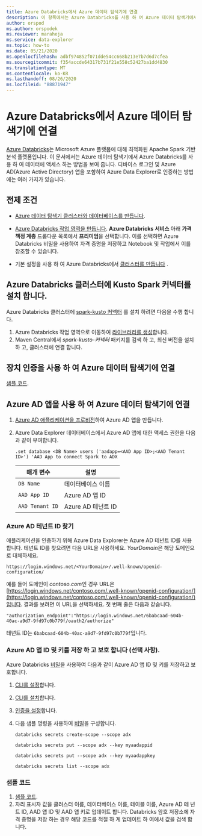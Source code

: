 ```yaml
---
title: Azure Databricks에서 Azure 데이터 탐색기에 연결
description: 이 항목에서는 Azure Databricks를 사용 하 여 Azure 데이터 탐색기에서 데이터에 액세스 하는 방법을 보여 줍니다.
author: orspod
ms.author: orspodek
ms.reviewer: maraheja
ms.service: data-explorer
ms.topic: how-to
ms.date: 05/21/2020
ms.openlocfilehash: adbf974852f071dde54cc668b213e7b7d6d7cfea
ms.sourcegitcommit: f354accde64317b731f21e558c52427ba1dd4830
ms.translationtype: MT
ms.contentlocale: ko-KR
ms.lasthandoff: 08/26/2020
ms.locfileid: "88871947"
---
```

# <a name="connect-to-azure-data-explorer-from-azure-databricks"></a>Azure Databricks에서 Azure 데이터 탐색기에 연결

[Azure Databricks](https://docs.microsoft.com/azure/azure-databricks/what-is-azure-databricks)는 Microsoft Azure 플랫폼에 대해 최적화된 Apache Spark 기반 분석 플랫폼입니다. 이 문서에서는 Azure 데이터 탐색기에서 Azure Databricks를 사용 하 여 데이터에 액세스 하는 방법을 보여 줍니다. 디바이스 로그인 및 Azure AD(Azure Active Directory) 앱을 포함하여 Azure Data Explorer로 인증하는 방법에는 여러 가지가 있습니다.
 
## <a name="prerequisites"></a>전제 조건

- [Azure 데이터 탐색기 클러스터와 데이터베이스를 만듭니다](create-cluster-database-portal.md).
- [Azure Databricks 작업 영역을 만듭니다](/azure/azure-databricks/quickstart-create-databricks-workspace-portal#create-an-azure-databricks-workspace). **Azure Databricks 서비스** 아래 **가격 책정 계층** 드롭다운 목록에서 **프리미엄**을 선택합니다. 이를 선택하면 Azure Databricks 비밀을 사용하여 자격 증명을 저장하고 Notebook 및 작업에서 이를 참조할 수 있습니다.

- 기본 설정을 사용 하 여 Azure Databricks에서 [클러스터를 만듭니다](https://docs.azuredatabricks.net/user-guide/clusters/create.html) .

 ## <a name="install-the-kusto-spark-connector-on-your-azure-databricks-cluster"></a>Azure Databricks 클러스터에 Kusto Spark 커넥터를 설치 합니다.

Azure Databricks 클러스터에 [spark-kusto 커넥터](https://mvnrepository.com/artifact/com.microsoft.azure.kusto/spark-kusto-connector) 를 설치 하려면 다음을 수행 합니다.

1. Azure Databricks 작업 영역으로 이동하여 [라이브러리를 생성](https://docs.azuredatabricks.net/user-guide/libraries.html#create-a-library)합니다.
1. Maven Central에서 *spark-kusto-커넥터* 패키지를 검색 하 고, 최신 버전을 설치 하 고, 클러스터에 연결 합니다. 

## <a name="connect-to-azure-data-explorer-by-using-a-device-authentication"></a>장치 인증을 사용 하 여 Azure 데이터 탐색기에 연결

[샘플 코드](https://github.com/Azure/azure-kusto-spark/blob/master/samples/src/main/python/pyKusto.py).

## <a name="connect-to-azure-data-explorer-by-using-an-azure-ad-app"></a>Azure AD 앱을 사용 하 여 Azure 데이터 탐색기에 연결

1. [Azure AD 애플리케이션을 프로비전](kusto/management/access-control/how-to-provision-aad-app.md)하여 Azure AD 앱을 만듭니다.
1. Azure Data Explorer 데이터베이스에서 Azure AD 앱에 대한 액세스 권한을 다음과 같이 부여합니다.

    ```kusto
    .set database <DB Name> users ('aadapp=<AAD App ID>;<AAD Tenant ID>') 'AAD App to connect Spark to ADX
    ```

    | 매개 변수 | 설명 |
    | - | - |
    | `DB Name` | 데이터베이스 이름 |
    | `AAD App ID` | Azure AD 앱 ID |
    | `AAD Tenant ID` | Azure AD 테넌트 ID |

### <a name="find-your-azure-ad-tenant-id"></a>Azure AD 테넌트 ID 찾기

애플리케이션을 인증하기 위해 Azure Data Explorer는 Azure AD 테넌트 ID를 사용합니다. 테넌트 ID를 찾으려면 다음 URL을 사용하세요. *YourDomain*은 해당 도메인으로 대체하세요.

```
https://login.windows.net/<YourDomain>/.well-known/openid-configuration/
```

예를 들어 도메인이 *contoso.com*인 경우 URL은 [https://login.windows.net/contoso.com/.well-known/openid-configuration/](https://login.windows.net/contoso.com/.well-known/openid-configuration/)입니다. 결과를 보려면 이 URL을 선택하세요. 첫 번째 줄은 다음과 같습니다. 

```
"authorization_endpoint":"https://login.windows.net/6babcaad-604b-40ac-a9d7-9fd97c0b779f/oauth2/authorize"
```

테넌트 ID는 `6babcaad-604b-40ac-a9d7-9fd97c0b779f`입니다. 

### <a name="store-and-secure-your-azure-ad-app-id-and-key-optional"></a>Azure AD 앱 ID 및 키를 저장 하 고 보호 합니다 (선택 사항).  

Azure Databricks [비밀](https://docs.azuredatabricks.net/user-guide/secrets/index.html#secrets)을 사용하여 다음과 같이 Azure AD 앱 ID 및 키를 저장하고 보호합니다.

1. [CLI를 설정](https://docs.azuredatabricks.net/user-guide/dev-tools/databricks-cli.html#set-up-the-cli)합니다.
1. [CLI를 설치](https://docs.azuredatabricks.net/user-guide/dev-tools/databricks-cli.html#install-the-cli)합니다. 
1. [인증을 설정](https://docs.azuredatabricks.net/user-guide/dev-tools/databricks-cli.html#set-up-authentication)합니다.
1. 다음 샘플 명령을 사용하여 [비밀](https://docs.azuredatabricks.net/user-guide/secrets/index.html#secrets)을 구성합니다.

    ```databricks secrets create-scope --scope adx```

    ```databricks secrets put --scope adx --key myaadappid```

    ```databricks secrets put --scope adx --key myaadappkey```

    ```databricks secrets list --scope adx```

### <a name="sample-code"></a>샘플 코드

1. [샘플 코드](https://github.com/Azure/azure-kusto-spark/blob/master/samples/src/main/python/pyKusto.py). 
1. 자리 표시자 값을 클러스터 이름, 데이터베이스 이름, 테이블 이름, Azure AD 테 넌 트 ID, AAD 앱 ID 및 AAD 앱 키로 업데이트 합니다. Databricks 암호 저장소에 자격 증명을 저장 하는 경우 해당 코드를 적절 하 게 업데이트 하 여에서 값을 검색 합니다.
